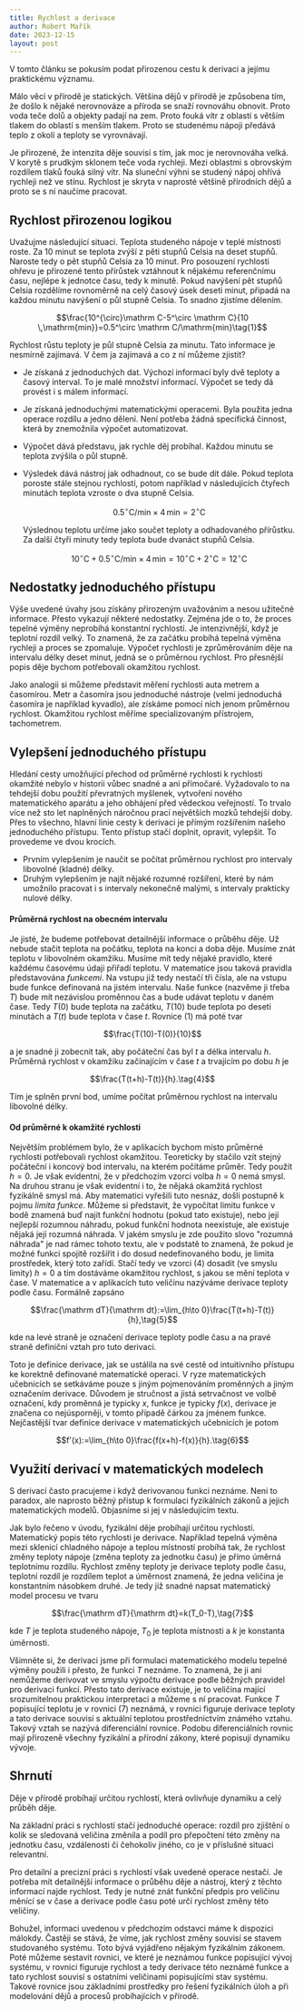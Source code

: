 ```yaml
---
title: Rychlost a derivace
author: Robert Mařík
date: 2023-12-15
layout: post
---
```


V tomto článku se pokusím podat přirozenou cestu k derivaci a jejímu praktickému významu.

Málo věcí v přírodě je statických. Většina dějů v přírodě je způsobena tím, že došlo k nějaké nerovnováze a příroda se snaží rovnováhu obnovit. Proto voda teče dolů a objekty padají na zem. Proto fouká vítr z oblastí s větším tlakem do oblastí s menším tlakem. Proto se studenému nápoji předává teplo z okolí a teploty se vyrovnávají.

Je přirozené, že intenzita děje souvisí s tím, jak moc je nerovnováha velká. V korytě s prudkým sklonem teče voda rychleji. Mezi oblastmi s obrovským rozdílem tlaků fouká silný vítr. Na sluneční výhni se studený nápoj ohřívá rychleji než ve stínu. Rychlost je skryta v naprosté většině přírodních dějů a proto se s ní naučíme pracovat.


## Rychlost přirozenou logikou


Uvažujme následující situaci. Teplota studeného nápoje v teplé místnosti roste. Za 10 minut se teplota zvýší z pěti stupňů Celsia na deset stupňů. Naroste tedy o pět stupňů Celsia za 10 minut. Pro posouzení rychlosti ohřevu je přirozené tento přírůstek vztáhnout k nějakému referenčnímu času, nejlépe k jednotce času, tedy k minutě. Pokud navýšení pět stupňů Celsia rozdělíme rovnoměrně na celý časový úsek deseti minut, připadá na každou minutu navýšení o půl stupně Celsia. To snadno zjistíme dělením.

$$\frac{10^{\circ}\mathrm C-5^\circ \mathrm C}{10 \,\mathrm{min}}=0.5^\circ \mathrm C/\mathrm{min}\tag{1}$$

Rychlost růstu teploty je půl stupně Celsia za minutu. Tato informace je nesmírně zajímavá. V čem ja zajímavá a co z ní můžeme zjistit?

* Je získaná z jednoduchých dat. Výchozí informací byly dvě teploty a časový interval. To je malé množství informací. Výpočet se tedy dá provést i s málem informací.
* Je získaná jednoduchými matematickými operacemi. Byla použita jedna operace rozdílu a jedno dělení. Není potřeba žádná specifická činnost, která by znemožnila výpočet automatizovat.
* Výpočet dává představu, jak rychle děj probíhal. Každou minutu se teplota zvýšila o půl stupně.
* Výsledek dává nástroj jak odhadnout, co se bude dít dále. Pokud teplota poroste stále stejnou rychlostí, potom například v následujících čtyřech minutách teplota vzroste o dva stupně Celsia.

  $$0.5^\circ \mathrm C/\mathrm{min} \times 4\,\mathrm {min} = 2 ^\circ\mathrm C\tag{2}$$

  Výslednou teplotu určíme jako součet teploty a odhadovaného přírůstku. Za další čtyři minuty tedy teplota bude dvanáct stupňů Celsia.

  $$10^\circ \mathrm C + 0.5^\circ \mathrm C/\mathrm{min} \times 4\,\mathrm {min} = 10 ^\circ\mathrm C+2 ^\circ\mathrm C=12 ^\circ\mathrm C\tag{3}$$

## Nedostatky jednoduchého přístupu

Výše uvedené úvahy jsou získány přirozeným uvažováním a nesou užitečné informace. Přesto vykazují některé nedostatky. Zejména jde o to, že proces tepelné výměny neprobíhá konstantní rychlostí. Je intenzivnější, když je teplotní rozdíl velký. To znamená, že za začátku probíhá tepelná výměna rychleji a proces se zpomaluje. Výpočet rychlosti je zprůměrováním děje na intervalu délky deset minut, jedná se o průměrnou rychlost. Pro přesnější popis děje bychom potřebovali okamžitou rychlost.

Jako analogii si můžeme představit měření rychlosti auta metrem a časomírou. Metr a časomíra jsou jednoduché nástroje (velmi jednoduchá časomíra je například kyvadlo), ale získáme pomocí nich jenom průměrnou rychlost. Okamžitou rychlost měříme specializovaným přístrojem, tachometrem.

## Vylepšení jednoduchého přístupu

Hledání cesty umožňující přechod od průměrné rychlosti k rychlosti okamžité nebylo v historii vůbec snadné a ani přímočaré. Vyžadovalo to na tehdejší dobu použití převratných myšlenek, vytvoření nového matematického aparátu a jeho obhájení před vědeckou veřejností. To trvalo více než sto let naplněných náročnou prací největších mozků tehdejší doby. Přes to všechno, hlavní linie cesty k derivaci je přímým rozšířením našeho jednoduchého přístupu. Tento přístup stačí doplnit, opravit, vylepšit. To provedeme ve dvou krocích. 

* Prvním vylepšením je naučit se počítat průměrnou rychlost pro intervaly libovolné (kladné) délky.
* Druhým vylepšením je najít nějaké rozumné rozšíření, které by nám umožnilo pracovat i s intervaly nekonečně malými, s intervaly prakticky nulové délky.

#### Průměrná rychlost na obecném intervalu

Je jisté, že budeme potřebovat detailnější informace o průběhu děje. Už nebude stačit teplota na počátku, teplota na konci a doba děje. Musíme znát teplotu v libovolném okamžiku. Musíme mít tedy nějaké pravidlo, které každému časovému údaji přiřadí teplotu. V matematice jsou taková pravidla představována _funkcemi_. Na vstupu již tedy nestačí tři čísla, ale na vstupu bude funkce definovaná na jistém intervalu. Naše funkce (nazvěme ji třeba $T$) bude mít nezávislou proměnnou čas a bude udávat teplotu v daném čase. Tedy $T(0)$ bude teplota na začátku, $T(10)$ bude teplota po deseti minutách a $T(t)$ bude teplota v čase $t$.
Rovnice (1) má poté tvar

$$\frac{T(10)-T(0)}{10}$$

a je snadné ji zobecnit tak, aby počáteční čas byl $t$ a délka intervalu $h$. Průměrná rychlost v okamžiku začínajícím v čase $t$ a trvajícím po dobu $h$ je

$$\frac{T(t+h)-T(t)}{h}.\tag{4}$$

Tím je splněn první bod, umíme počítat průměrnou rychlost na intervalu libovolné délky.

#### Od průměrné k okamžité rychlosti

Největším problémem bylo, že v aplikacích bychom místo průměrné rychlosti potřebovali rychlost okamžitou. Teoreticky by stačilo vzít stejný počáteční i koncový bod intervalu, na kterém počítáme průměr. Tedy použít $h=0$. Je však evidentní, že v předchozím vzorci volba $h=0$ nemá smysl. Na druhou stranu je však evidentní i to, že nějaká okamžitá rychlost fyzikálně smysl má. Aby matematici vyřešili tuto nesnáz, došli postupně k pojmu _limita funkce_. Můžeme si představit, že vypočítat limitu funkce v bodě znamená buď najít funkční hodnotu (pokud tato existuje), nebo její nejlepší rozumnou náhradu, pokud funkční hodnota neexistuje, ale existuje nějaká její rozumná náhrada. V jakém smyslu je zde použito slovo "rozumná náhrada" je nad rámec tohoto textu, ale v podstatě to znamená, že pokud je možné funkci spojitě rozšířit i do dosud nedefinovaného bodu, je limita prostředek, který toto zařídí. Stačí tedy ve vzorci (4) dosadit (ve smyslu limity) $h=0$ a tím dostáváme okamžitou rychlost, s jakou se mění teplota v čase. V matematice a v aplikacích tuto veličinu nazýváme derivace teploty podle času. Formálně zapsáno

$$\frac{\mathrm dT}{\mathrm dt}:=\lim_{h\to 0}\frac{T(t+h)-T(t)}{h},\tag{5}$$

kde na levé straně je označení derivace teploty podle času a na pravé straně definiční vztah pro tuto derivaci.

Toto je definice derivace, jak se ustálila na své cestě od intuitivního přístupu ke korektně definované matematické operaci. V ryze matematických učebnicích se setkáváme pouze s jiným pojmenováním proměnných a jiným označením derivace. Důvodem je stručnost a jistá setrvačnost ve volbě označení, kdy proměnná je typicky $x$, funkce je typicky $f(x)$, derivace je značena co nejúsporněji, v tomto případě čárkou za jménem funkce. Nejčastější tvar definice derivace v matematických učebnicích je potom

$$f'(x):=\lim_{h\to 0}\frac{f(x+h)-f(x)}{h}.\tag{6}$$

## Využití derivací v matematických modelech

S derivací často pracujeme i když derivovanou funkci neznáme. Není to paradox, ale naprosto běžný přístup k formulaci fyzikálních zákonů a jejich matematických modelů. Objasníme si jej v následujícím textu. 

Jak bylo řečeno v úvodu, fyzikální děje probíhají určitou rychlostí. Matematický popis této rychlosti je derivace. Například tepelná výměna mezi sklenicí chladného nápoje a teplou místností probíhá tak, že rychlost změny teploty nápoje (změna teploty za jednotku času) je přímo úměrná teplotnímu rozdílu. Rychlost změny teploty je derivace teploty podle času, teplotní rozdíl je rozdílem teplot a úměrnost znamená, že jedna veličina je konstantním násobkem druhé. Je tedy již snadné napsat matematický model procesu ve tvaru

$$\frac{\mathrm dT}{\mathrm dt}=k(T_0-T),\tag{7}$$

kde $T$ je teplota studeného nápoje, $T_0$ je teplota místnosti a $k$ je konstanta úměrnosti.

Všimněte si, že derivaci jsme při formulaci matematického modelu tepelné výměny použili i přesto, že funkci $T$ neznáme. To znamená, že ji ani nemůžeme derivovat ve smyslu výpočtu derivace podle běžných pravidel pro derivaci funkcí. Přesto tato derivace existuje, je to veličina mající srozumitelnou praktickou interpretaci a můžeme s ní pracovat. Funkce $T$ popisující teplotu je v rovnici (7) neznámá, v rovnici figuruje derivace teploty a tato derivace souvisí s aktuální teplotou prostřednictvím známého vztahu. Takový vztah se nazývá diferenciální rovnice. Podobu diferenciálních rovnic mají přirozeně všechny fyzikální a přírodní zákony, které popisují dynamiku vývoje. 


## Shrnutí

Děje v přírodě probíhají určitou rychlostí, která ovlivňuje dynamiku a celý průběh děje. 

Na základní práci s rychlostí stačí jednoduché operace: rozdíl pro zjištění o kolik se sledovaná veličina změnila a podíl pro přepočtení této změny na jednotku času, vzdálenosti či čehokoliv jiného, co je v příslušné situaci relevantní.

Pro detailní a precizní práci s rychlostí však uvedené operace nestačí. Je potřeba mít detailnější informace o průběhu děje a nástroj, který z těchto informací najde rychlost. Tedy je nutné znát funkční předpis pro veličinu měnící se v čase a derivace podle času poté určí rychlost změny této veličiny.

Bohužel, informaci uvedenou v předchozím odstavci máme k dispozici málokdy. Častěji se stává, že víme, jak rychlost změny souvisí se stavem studovaného systému. Toto bývá vyjádřeno nějakým fyzikálním zákonem. Poté můžeme sestavit rovnici, ve které je neznámou funkce popisující vývoj systému, v rovnici figuruje rychlost a tedy derivace této neznámé funkce a tato rychlost souvisí s ostatními veličinami popisujícími stav systému. Takové rovnice jsou základními prostředky pro řešení fyzikálních úloh a při modelování dějů a procesů probíhajících v přírodě.


